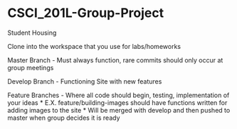 # CSCI_201L-Group-Project
Student Housing 

Clone into the workspace that you use for labs/homeworks

Master Branch - Must always function, rare commits should only occur at group meetings

Develop Branch - Functioning Site with new features

Feature Branches - Where all code should begin, testing, implementation of your ideas
    * E.X. feature/building-images should have functions written for adding images to the site
    * Will be merged with develop and then pushed to master when group decides it is ready
